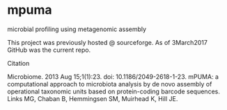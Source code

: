 mpuma
=====

microbial profiling using metagenomic assembly

This project was previously hosted @ sourceforge. As of 3March2017 GitHub was the current repo.

Citation

Microbiome. 2013 Aug 15;1(1):23. doi: 10.1186/2049-2618-1-23.
mPUMA: a computational approach to microbiota analysis by de novo assembly of operational taxonomic units based on protein-coding barcode sequences.
Links MG, Chaban B, Hemmingsen SM, Muirhead K, Hill JE.


